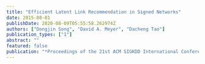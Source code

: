 ```yaml
---
title: "Efficient Latent Link Recommendation in Signed Networks"
date: 2015-08-01
publishDate: 2020-08-09T05:55:58.262974Z
authors: ["Dongjin Song", "David A. Meyer", "Dacheng Tao"]
publication_types: ["1"]
abstract: ""
featured: false
publication: "*Proceedings of the 21st ACM SIGKDD International Conference on Knowledge Discovery and Data Mining (KDD)*"
---
```



